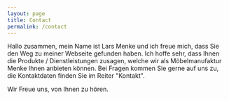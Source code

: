 ```yaml
---
layout: page
title: Contact
permalink: /contact
---
```


Hallo zusammen, mein Name ist Lars Menke und ich freue mich, dass Sie den Weg zu meiner Webseite gefunden haben.
Ich hoffe sehr, dass Ihnen die Produkte / Dienstleistungen zusagen, welche wir als Möbelmanufaktur Menke Ihnen anbieten können.
Bei Fragen kommen Sie gerne auf uns zu, die Kontaktdaten finden Sie im Reiter "Kontakt".

Wir Freue uns, von Ihnen zu hören.